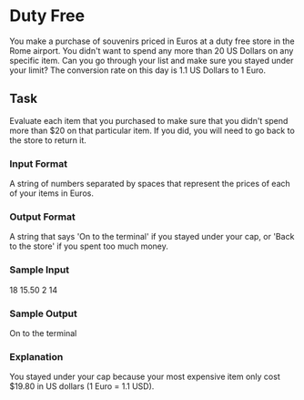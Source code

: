 <h1>Duty Free</h1>
You make a purchase of souvenirs priced in Euros at a duty free store in the Rome airport. You didn't want to spend any more than 20 US Dollars on any specific item. Can you go through your list and make sure you stayed under your limit? The conversion rate on this day is 1.1 US Dollars to 1 Euro.

<h2>Task</h2>
Evaluate each item that you purchased to make sure that you didn't spend more than $20 on that particular item. If you did, you will need to go back to the store to return it.
<h3>Input Format</h3>
A string of numbers separated by spaces that represent the prices of each of your items in Euros.
<h3>Output Format</h3>
A string that says 'On to the terminal' if you stayed under your cap, or 'Back to the store' if you spent too much money.
<h3>Sample Input</h3>
18 15.50 2 14
<h3>Sample Output</h3>
On to the terminal
<h3>Explanation</h3>
You stayed under your cap because your most expensive item only cost $19.80 in US dollars (1 Euro = 1.1 USD).

